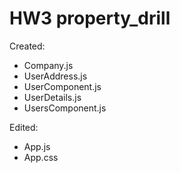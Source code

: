 # HW3 property_drill

Created:
- Company.js
- UserAddress.js
- UserComponent.js
- UserDetails.js
- UsersComponent.js

Edited:
- App.js
- App.css

